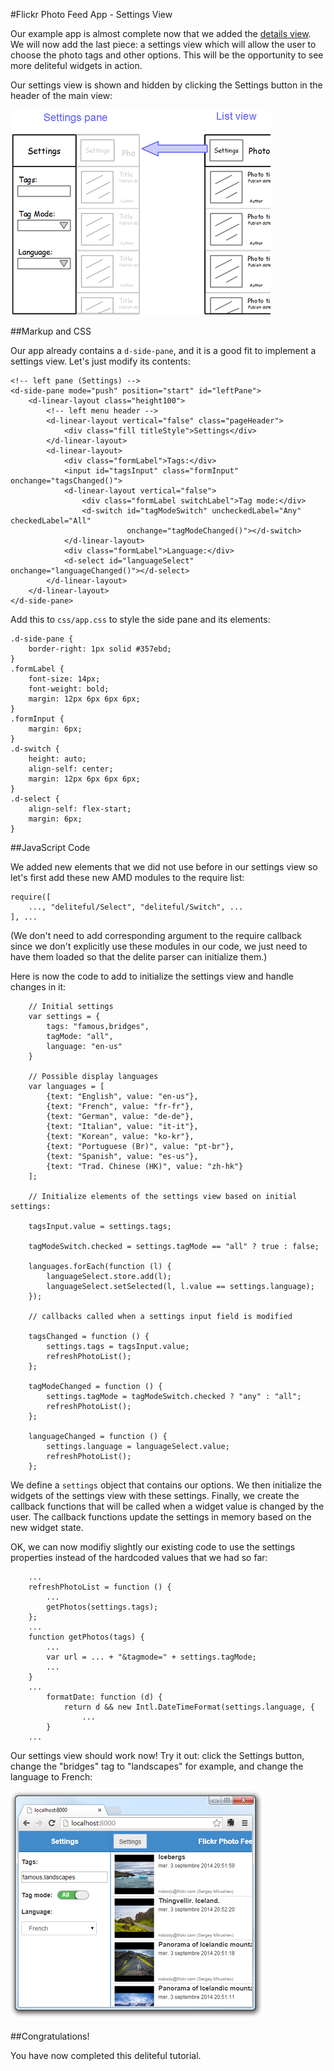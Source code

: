 #Flickr Photo Feed App - Settings View

Our example app is almost complete now that we added the [details view](DetailsView.md).
We will now add the last piece: a settings view which will allow the user to choose the photo tags and other options.
This will be the opportunity to see more deliteful widgets in action.

Our settings view is shown and hidden by clicking the Settings button in the header of the main view:

![Settings View Sketch](images/settingssketch.png)

##Markup and CSS

Our app already contains a `d-side-pane`, and it is a good fit to implement a settings view. Let's just modify its
contents:

````
<!-- left pane (Settings) -->
<d-side-pane mode="push" position="start" id="leftPane">
    <d-linear-layout class="height100">
        <!-- left menu header -->
        <d-linear-layout vertical="false" class="pageHeader">
            <div class="fill titleStyle">Settings</div>
        </d-linear-layout>
        <d-linear-layout>
            <div class="formLabel">Tags:</div>
            <input id="tagsInput" class="formInput" onchange="tagsChanged()">
            <d-linear-layout vertical="false">
                <div class="formLabel switchLabel">Tag mode:</div>
                <d-switch id="tagModeSwitch" uncheckedLabel="Any" checkedLabel="All"
                          onchange="tagModeChanged()"></d-switch>
            </d-linear-layout>
            <div class="formLabel">Language:</div>
            <d-select id="languageSelect" onchange="languageChanged()"></d-select>
        </d-linear-layout>
    </d-linear-layout>
</d-side-pane>
````

Add this to `css/app.css` to style the side pane and its elements:

````
.d-side-pane {
    border-right: 1px solid #357ebd;
}
.formLabel {
    font-size: 14px;
    font-weight: bold;
    margin: 12px 6px 6px 6px;
}
.formInput {
    margin: 6px;
}
.d-switch {
    height: auto;
    align-self: center;
    margin: 12px 6px 6px 6px;
}
.d-select {
    align-self: flex-start;
    margin: 6px;
}
````

##JavaScript Code

We added new elements that we did not use before in our settings view so let's first add these new AMD modules to the
require list:

````
require([
	..., "deliteful/Select", "deliteful/Switch", ...
], ...
````

(We don't need to add corresponding argument to the require callback since we don't explicitly use these modules in
our code, we just need to have them loaded so that the delite parser can initialize them.)

Here is now the code to add to initialize the settings view and handle changes in it:

````
	// Initial settings
	var settings = {
		tags: "famous,bridges",
		tagMode: "all",
		language: "en-us"
	}

	// Possible display languages
	var languages = [
		{text: "English", value: "en-us"},
		{text: "French", value: "fr-fr"},
		{text: "German", value: "de-de"},
		{text: "Italian", value: "it-it"},
		{text: "Korean", value: "ko-kr"},
		{text: "Portuguese (Br)", value: "pt-br"},
		{text: "Spanish", value: "es-us"},
		{text: "Trad. Chinese (HK)", value: "zh-hk"}
	];

	// Initialize elements of the settings view based on initial settings:

	tagsInput.value = settings.tags;

	tagModeSwitch.checked = settings.tagMode == "all" ? true : false;

	languages.forEach(function (l) {
		languageSelect.store.add(l);
		languageSelect.setSelected(l, l.value == settings.language);
	});

	// callbacks called when a settings input field is modified

	tagsChanged = function () {
		settings.tags = tagsInput.value;
		refreshPhotoList();
	};

	tagModeChanged = function () {
		settings.tagMode = tagModeSwitch.checked ? "any" : "all";
		refreshPhotoList();
	};

	languageChanged = function () {
		settings.language = languageSelect.value;
		refreshPhotoList();
	};
````

We define a `settings` object that contains our options. We then initialize the widgets of the settings view with
these settings. Finally, we create the callback functions that will be called when a widget value is changed by the
user. The callback functions update the settings in memory based on the new widget state.

OK, we can now modifiy slightly our existing code to use the settings properties instead of the hardcoded values that
 we had so far:

````
    ...
	refreshPhotoList = function () {
		...
		getPhotos(settings.tags);
	};
	...
	function getPhotos(tags) {
	    ...
		var url = ... + "&tagmode=" + settings.tagMode;
		...
	}
	...
		formatDate: function (d) {
			return d && new Intl.DateTimeFormat(settings.language, {
				...
		}
	...
````

Our settings view should work now! Try it out: click the Settings button, change the "bridges" tag to "landscapes" for
example, and change the language to French:

![Settings View](images/settingsview.png)

##Congratulations!

You have now completed this deliteful tutorial.
